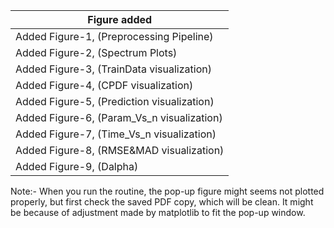  	
                          

| Figure added        | 
| ------------- |
| Added Figure-1, (Preprocessing Pipeline)      |
| Added Figure-2, (Spectrum Plots)      |
| Added Figure-3, (TrainData visualization)      |
| Added Figure-4, (CPDF visualization)      |
| Added Figure-5, (Prediction visualization)      |
| Added Figure-6, (Param_Vs_n visualization)      |
| Added Figure-7, (Time_Vs_n visualization)      |
| Added Figure-8, (RMSE&MAD visualization)      |
| Added Figure-9, (Dalpha)      |
Note:- When you run the routine, the pop-up figure might seems not plotted properly, but first check the saved PDF copy, which will be clean. It might be because of adjustment made by matplotlib to fit the pop-up window.
